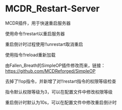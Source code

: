 # MCDR_Restart-Server
MCDR插件，用于快速重启服务器

使用命令!!restart以重启服务器

重启倒计时过程使用!!unrestart取消重启

使用指令!!reload重新加载

由Fallen_Breath的SimpleOP插件修改而来，链接：https://github.com/MCDReforged/SimpleOP

去掉了!!op指令，并新增了对!!restart指令的权限等级检查

指令默认权限等级为3，可以在配置文件中修改权限等级

重启倒计时默认为10s，可以在配置文件中修改重启倒计时

